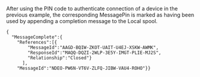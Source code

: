 
After using the PIN code to authenticate connection of a device in the previous 
example, the corresponding MessagePin is marked as having been used by appending 
a completion message to the Local spool.


~~~~
{
  "MessageComplete":{
    "References":[{
        "MessageId":"AAGD-BQIW-ZKOT-UAIT-U4EJ-XSKW-AWMK",
        "ResponseId":"MAQQ-DQZI-2WLP-3E5Y-IMGT-PLIE-MJ2S",
        "Relationship":"Closed"}
      ],
    "MessageId":"NDEO-PW6N-VT6V-ZLFQ-JIBW-VAU4-ROHO"}}
~~~~

